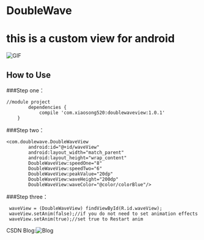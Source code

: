 # DoubleWave
# this is a custom view for android

![GIF](https://github.com/xiaosong520/DoubleWave/blob/master/app/GIF.gif)


## How to Use

###Step one：
>>
```
//module project
        dependencies {
            compile 'com.xiaosong520:doublewaveview:1.0.1'
    }
```


###Step two：
>>
``` 
<com.doublewave.DoubleWaveView
        android:id="@+id/waveView"
        android:layout_width="match_parent"
        android:layout_height="wrap_content"
        DoubleWaveView:speedOne="8"
        DoubleWaveView:speedTwo="6"
        DoubleWaveView:peakValue="20dp"
        DoubleWaveView:waveHeight="200dp"
        DoubleWaveView:waveColor="@color/colorBlue"/>
```

###Step three：
>>
```
 waveView = (DoubleWaveView) findViewById(R.id.waveView);
 waveView.setAnim(false);//if you do not need to set animation effects
 waveView.setAnim(true);//set true to Restart anim
 ```

CSDN Blog:![Blog](http://blog.csdn.net/qq_22393017/article/details/55096961)
